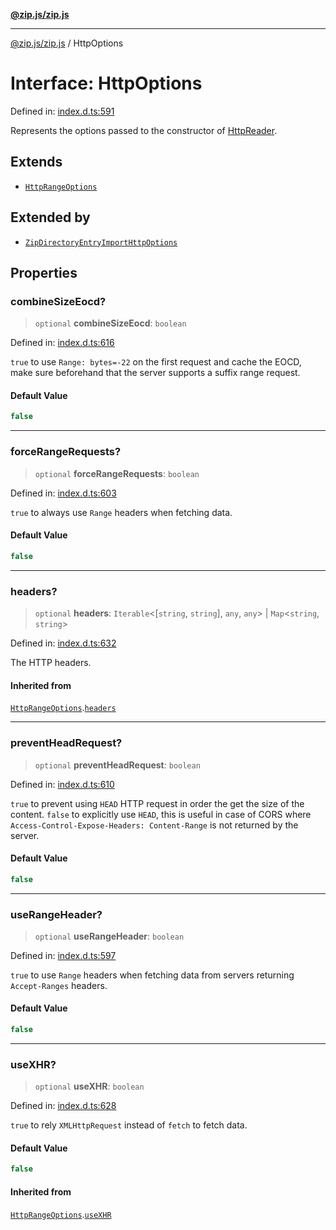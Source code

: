 [**@zip.js/zip.js**](../README.md)

***

[@zip.js/zip.js](../globals.md) / HttpOptions

# Interface: HttpOptions

Defined in: [index.d.ts:591](https://github.com/gildas-lormeau/zip.js/blob/a8683b5808f1a1fcac8b2988f79c4fbbc6b3e88f/index.d.ts#L591)

Represents the options passed to the constructor of [HttpReader](../classes/HttpReader.md).

## Extends

- [`HttpRangeOptions`](HttpRangeOptions.md)

## Extended by

- [`ZipDirectoryEntryImportHttpOptions`](ZipDirectoryEntryImportHttpOptions.md)

## Properties

### combineSizeEocd?

> `optional` **combineSizeEocd**: `boolean`

Defined in: [index.d.ts:616](https://github.com/gildas-lormeau/zip.js/blob/a8683b5808f1a1fcac8b2988f79c4fbbc6b3e88f/index.d.ts#L616)

`true` to use `Range: bytes=-22` on the first request and cache the EOCD, make sure beforehand that the server supports a suffix range request.

#### Default Value

```ts
false
```

***

### forceRangeRequests?

> `optional` **forceRangeRequests**: `boolean`

Defined in: [index.d.ts:603](https://github.com/gildas-lormeau/zip.js/blob/a8683b5808f1a1fcac8b2988f79c4fbbc6b3e88f/index.d.ts#L603)

`true` to always use `Range` headers when fetching data.

#### Default Value

```ts
false
```

***

### headers?

> `optional` **headers**: `Iterable`\<\[`string`, `string`\], `any`, `any`\> \| `Map`\<`string`, `string`\>

Defined in: [index.d.ts:632](https://github.com/gildas-lormeau/zip.js/blob/a8683b5808f1a1fcac8b2988f79c4fbbc6b3e88f/index.d.ts#L632)

The HTTP headers.

#### Inherited from

[`HttpRangeOptions`](HttpRangeOptions.md).[`headers`](HttpRangeOptions.md#headers)

***

### preventHeadRequest?

> `optional` **preventHeadRequest**: `boolean`

Defined in: [index.d.ts:610](https://github.com/gildas-lormeau/zip.js/blob/a8683b5808f1a1fcac8b2988f79c4fbbc6b3e88f/index.d.ts#L610)

`true` to prevent using `HEAD` HTTP request in order the get the size of the content.
`false` to explicitly use `HEAD`, this is useful in case of CORS where `Access-Control-Expose-Headers: Content-Range` is not returned by the server.

#### Default Value

```ts
false
```

***

### useRangeHeader?

> `optional` **useRangeHeader**: `boolean`

Defined in: [index.d.ts:597](https://github.com/gildas-lormeau/zip.js/blob/a8683b5808f1a1fcac8b2988f79c4fbbc6b3e88f/index.d.ts#L597)

`true` to use `Range` headers when fetching data from servers returning `Accept-Ranges` headers.

#### Default Value

```ts
false
```

***

### useXHR?

> `optional` **useXHR**: `boolean`

Defined in: [index.d.ts:628](https://github.com/gildas-lormeau/zip.js/blob/a8683b5808f1a1fcac8b2988f79c4fbbc6b3e88f/index.d.ts#L628)

`true` to rely `XMLHttpRequest` instead of `fetch` to fetch data.

#### Default Value

```ts
false
```

#### Inherited from

[`HttpRangeOptions`](HttpRangeOptions.md).[`useXHR`](HttpRangeOptions.md#usexhr)
